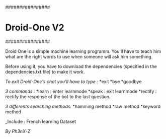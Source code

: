 ################
# Droid-One V2 #
################

Droid One is a simple machine learning programm.
You'll have to teach him what are the right words to use when someone will ask him something.

Before using it, you have to download the dependencies (specified in the dependencies.txt file) to make it work.

_To exit Droid-One's chat you'll have to type :_
  *exit
  *bye
  *goodbye

_3 commands :_
  *learn : enter learnmode
  *speak : exit learnmode
  *rectify : rectify the response of the bot to the last question.

_3 differents searching methods:_
  *hamming method
  *raw method
  *keyword method

_Include : French learning Dataset

*_By Ph3nX-Z_*
